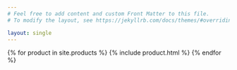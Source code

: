 ```yaml
---
# Feel free to add content and custom Front Matter to this file.
# To modify the layout, see https://jekyllrb.com/docs/themes/#overriding-theme-defaults

layout: single
---
```

<div class="container">
{% for product in site.products %}
  {% include product.html %}
{% endfor %}
</div>
